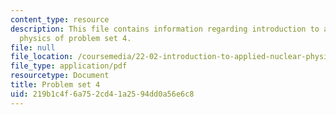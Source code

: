 ```yaml
---
content_type: resource
description: This file contains information regarding introduction to applied nuclear
  physics of problem set 4.
file: null
file_location: /coursemedia/22-02-introduction-to-applied-nuclear-physics-spring-2012/219b1c4f6a752cd41a2594dd0a56e6c8_MIT22_02S12_pset4.pdf
file_type: application/pdf
resourcetype: Document
title: Problem set 4
uid: 219b1c4f-6a75-2cd4-1a25-94dd0a56e6c8
---
```

